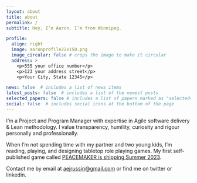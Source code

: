 ```yaml
---
layout: about
title: about
permalink: /
subtitle: Hey, I’m Aaron. I’m from Winnipeg.

profile:
  align: right
  image: aaronprofile22x150.png
  image_circular: false # crops the image to make it circular
  address: >
    <p>555 your office number</p>
    <p>123 your address street</p>
    <p>Your City, State 12345</p>

news: false  # includes a list of news items
latest_posts: false  # includes a list of the newest posts
selected_papers: false # includes a list of papers marked as "selected={true}"
social: false  # includes social icons at the bottom of the page
---
```


I’m a Project and Program Manager with expertise in Agile software delivery & Lean methodology. I value transparency, humility, curiosity and rigour personally and professionally.

When I’m not spending time with my partner and two young kids, I’m reading, playing, and designing tabletop role playing games. My first self-published game called [PEACEMAKER is shipping Summer 2023](https://www.kickstarter.com/projects/aaronrussin/peacemaker-rpg/).

Contact me by email at aejrussin@gmail.com or find me on twitter or linkedin.
